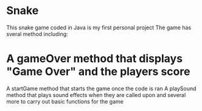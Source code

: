 # Snake
This snake game coded in Java is my first personal project
The game has sveral method including:
# A gameOver method that displays "Game Over" and the players score
A startGame method that starts the game once the code is ran
A playSound method that plays sound effects when they are called upon
and several more to carry out basic functions for the game
